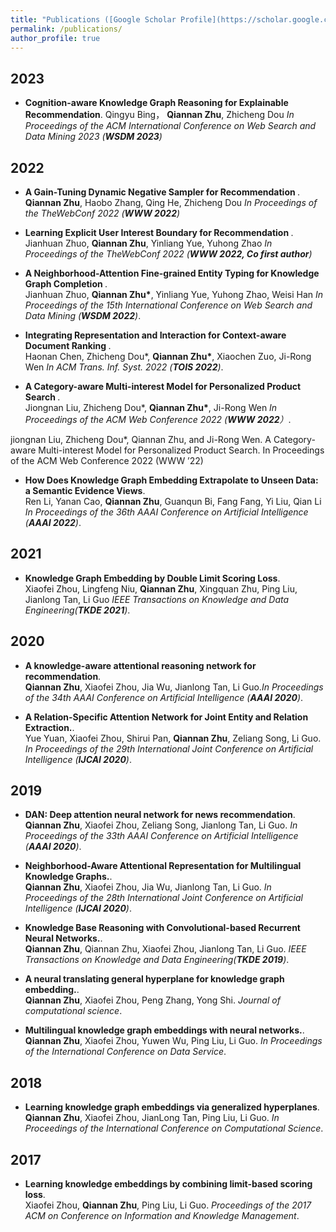```yaml
---
title: "Publications ([Google Scholar Profile](https://scholar.google.com.tw/citations?hl=zh-CN&user=NosrkdgAAAAJ))"
permalink: /publications/
author_profile: true
---
```

## 2023
* <b>Cognition-aware Knowledge Graph Reasoning for Explainable Recommendation</b>. Qingyu Bing， <b>Qiannan Zhu</b>, Zhicheng Dou <i> In Proceedings of the ACM International Conference on Web Search and Data Mining 2023 (**WSDM 2023**) </i>


## 2022
* <b>A Gain-Tuning Dynamic Negative Sampler for Recommendation </b>. <br>
<b>Qiannan Zhu</b>, Haobo Zhang, Qing He, Zhicheng Dou <i> In Proceedings of the TheWebConf 2022 (**WWW 2022**) </i> <br>

* <b> Learning Explicit User Interest Boundary for Recommendation </b>. <br> 
Jianhuan Zhuo, <b>Qiannan Zhu</b>, Yinliang Yue, Yuhong Zhao <i> In Proceedings of the TheWebConf 2022 (**WWW 2022, Co first author**)</i> <br>

* <b>A Neighborhood-Attention Fine-grained Entity Typing for Knowledge Graph Completion </b>. <br>
Jianhuan Zhuo, <b>Qiannan Zhu*</b>, Yinliang Yue, Yuhong Zhao, Weisi Han <i> In Proceedings of the 15th  International Conference on Web Search and Data Mining (**WSDM 2022**)</i>.  <br>


* <b>Integrating Representation and Interaction for Context-aware Document Ranking </b>. <br>
Haonan Chen, Zhicheng Dou*, <b>Qiannan Zhu*</b>, Xiaochen Zuo, Ji-Rong Wen <i> In ACM Trans. Inf. Syst. 2022 (**TOIS 2022**)</i>.  <br>

* <b>A Category-aware Multi-interest Model for Personalized Product Search </b>. <br>
Jiongnan Liu, Zhicheng Dou*, <b>Qiannan Zhu*</b>, Ji-Rong Wen <i> In Proceedings of the ACM Web Conference 2022 (**WWW 2022**）</i>.  <br>

jiongnan Liu, Zhicheng Dou*, Qiannan Zhu, and Ji-Rong Wen. A Category-aware Multi-interest Model for Personalized Product Search. In Proceedings of the ACM Web Conference 2022 (WWW ’22)


* <b>How Does Knowledge Graph Embedding Extrapolate to Unseen Data: a Semantic Evidence Views</b>. <br>
Ren Li, Yanan Cao, <b>Qiannan Zhu</b>, Guanqun Bi, Fang Fang, Yi Liu, Qian Li <i>In Proceedings of the 36th AAAI Conference on Artificial Intelligence (**AAAI 2022**)</i>.  <br>

## 2021
* <b>Knowledge Graph Embedding by Double Limit Scoring Loss</b>. <br>
Xiaofei Zhou, Lingfeng Niu, <b>Qiannan Zhu</b>, Xingquan Zhu, Ping Liu, Jianlong Tan, Li Guo  <i>IEEE Transactions on Knowledge and Data Engineering(**TKDE 2021**)</i>.  <br>

## 2020
* <b>A knowledge-aware attentional reasoning network for recommendation</b>. <br>
<b>Qiannan Zhu</b>, Xiaofei Zhou, Jia Wu, Jianlong Tan, Li Guo.<i>In Proceedings of the 34th AAAI Conference on Artificial Intelligence (**AAAI 2020**)</i>. <br>

* <b>A Relation-Specific Attention Network for Joint Entity and Relation Extraction.</b>. <br>
Yue Yuan, Xiaofei Zhou, Shirui Pan, <b>Qiannan Zhu</b>, Zeliang Song, Li Guo. <i>In Proceedings of the 29th International Joint Conference on Artificial Intelligence (**IJCAI 2020**)</i>. <br>


## 2019
* <b>DAN: Deep attention neural network for news recommendation</b>. <br>
<b>Qiannan Zhu</b>, Xiaofei Zhou, Zeliang Song, Jianlong Tan, Li Guo. <i>In Proceedings of the 33th AAAI Conference on Artificial Intelligence (**AAAI 2020**)</i>. <br>

* <b>Neighborhood-Aware Attentional Representation for Multilingual Knowledge Graphs.</b>. <br>
<b>Qiannan Zhu</b>, Xiaofei Zhou, Jia Wu, Jianlong Tan, Li Guo. <i>In Proceedings of the 28th International Joint Conference on Artificial Intelligence (**IJCAI 2020**)</i>. <br>

* <b>Knowledge Base Reasoning with Convolutional-based Recurrent Neural Networks.</b>. <br>
<b>Qiannan Zhu</b>, Qiannan Zhu, Xiaofei Zhou, Jianlong Tan, Li Guo. <i>IEEE Transactions on Knowledge and Data Engineering(**TKDE 2019**)</i>. <br>

* <b>A neural translating general hyperplane for knowledge graph embedding.</b>. <br>
<b>Qiannan Zhu</b>, Xiaofei Zhou, Peng Zhang, Yong Shi. <i>Journal of computational science</i>. <br>

* <b>Multilingual knowledge graph embeddings with neural networks.</b>. <br>
<b>Qiannan Zhu</b>, Xiaofei Zhou, Yuwen Wu, Ping Liu, Li Guo. <i>In Proceedings of the International Conference on Data Service</i>. <br>

## 2018
* <b>Learning knowledge graph embeddings via generalized hyperplanes</b>. <br>
<b>Qiannan Zhu</b>, Xiaofei Zhou, JianLong Tan, Ping Liu, Li Guo. <i>In Proceedings of the International Conference on Computational Science</i>. <br>


## 2017
* <b>Learning knowledge embeddings by combining limit-based scoring loss</b>. <br>
Xiaofei Zhou, <b>Qiannan Zhu</b>, Ping Liu, Li Guo. <i>Proceedings of the 2017 ACM on Conference on Information and Knowledge Management</i>. <br>


